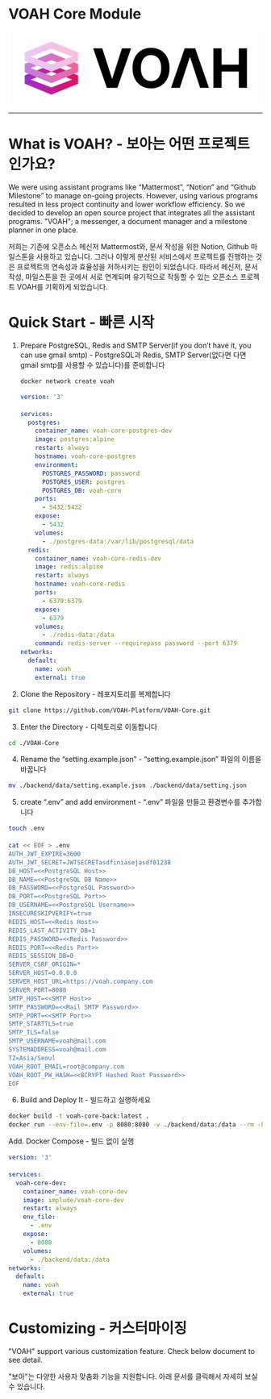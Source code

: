 # VOAH Core Module

![voah-logo-with-text.png](docs/voah-logo-with-text.png)

---

# What is VOAH? - 보아는 어떤 프로젝트인가요?

We were using assistant programs like “Mattermost”, “Notion” and “Github Milestone” to manage on-going projects. However, using various programs resulted in less project continuity and lower workflow efficiency. So we decided to develop an open source project that integrates all the assistant programs. "VOAH"; a messenger, a document manager and a milestone planner in one place.

저희는 기존에 오픈소스 메신저 Mattermost와, 문서 작성을 위한 Notion, Github 마일스톤을 사용하고 있습니다. 그러나 이렇게 분산된 서비스에서 프로젝트를 진행하는 것은 프로젝트의 연속성과 효율성을 저하시키는 원인이 되었습니다. 따라서 메신저, 문서 작성, 마일스톤을 한 곳에서 서로 연계되며 유기적으로 작동할 수 있는 오픈소스 프로젝트 VOAH를 기획하게 되었습니다.

# Quick Start - 빠른 시작

1. Prepare PostgreSQL, Redis and SMTP Server(if you don’t have it, you can use gmail smtp) - PostgreSQL과 Redis, SMTP Server(없다면 다면 gmail smtp를 사용할 수 있습니다)를 준비합니다
   ```bash
   docker network create voah
   ```
   ```yaml
   version: '3'

   services:
     postgres:
       container_name: voah-core-postgres-dev
       image: postgres:alpine
       restart: always
       hostname: voah-core-postgres
       environment:
         POSTGRES_PASSWORD: password
         POSTGRES_USER: postgres
         POSTGRES_DB: voah-core
       ports:
         - 5432:5432
       expose:
         - 5432
       volumes:
         - ./postgres-data:/var/lib/postgresql/data
     redis:
       container_name: voah-core-redis-dev
       image: redis:alpine
       restart: always
       hostname: voah-core-redis
       ports:
         - 6379:6379
       expose:
         - 6379
       volumes:
         - ./redis-data:/data
       command: redis-server --requirepass password --port 6379
   networks:
     default:
       name: voah
       external: true
   ```

2. Clone the Repository - 레포지토리를 복제합니다

```bash
git clone https://github.com/VOAH-Platform/VOAH-Core.git
```

3. Enter the Directory - 디렉토리로 이동합니다

```bash
cd ./VOAH-Core
```

4. Rename the “setting.example.json” - “setting.example.json” 파일의 이름을 바꿉니다

```bash
mv ./backend/data/setting.example.json ./backend/data/setting.json
```

5. create “.env” and add environment - “.env” 파일을 만들고 환경변수를 추가합니다

```bash
touch .env

cat << EOF > .env
AUTH_JWT_EXPIRE=3600
AUTH_JWT_SECRET=JWTSECRETasdfiniasejasdf01238
DB_HOST=<<PostgreSQL Host>>
DB_NAME=<<PostgreSQL DB Name>>
DB_PASSWORD=<<PostgreSQL Password>>
DB_PORT=<<PostgreSQL Port>>
DB_USERNAME=<<PostgreSQL Username>>
INSECURESKIPVERIFY=true
REDIS_HOST=<<Redis Host>>
REDIS_LAST_ACTIVITY_DB=1
REDIS_PASSWORD=<<Redis Password>>
REDIS_PORT=<<Redis Port>>
REDIS_SESSION_DB=0
SERVER_CSRF_ORIGIN=*
SERVER_HOST=0.0.0.0
SERVER_HOST_URL=https://voah.company.com
SERVER_PORT=8080
SMTP_HOST=<<SMTP Host>>
SMTP_PASSWORD=<<Mail SMTP Password>>
SMTP_PORT=<<SMTP Port>>
SMTP_STARTTLS=true
SMTP_TLS=false
SMTP_USERNAME=voah@mail.com
SYSTEMADDRESS=voah@mail.com
TZ=Asia/Seoul
VOAH_ROOT_EMAIL=root@company.com
VOAH_ROOT_PW_HASH=<<BCRYPT Hashed Root Password>>
EOF
```

6. Build and Deploy It - 빌드하고 실행하세요

```bash
docker build -t voah-core-back:latest .
docker run --env-file=.env -p 8080:8080 -v ./backend/data:/data --rm -h voah-core --name voah-core voah-core-back:latest
```
Add. Docker Compose - 빌드 없이 실행
   ```yaml
   version: '3'
   
   services:
     voah-core-dev:
       container_name: voah-core-dev
       image: implude/voah-core-dev
       restart: always
       env_file:
         - .env
       expose:
         - 8080
       volumes:
         - ./backend/data:/data
   networks:
     default:
       name: voah
       external: true
   ```
# Customizing - 커스터마이징

"VOAH" support various customization feature. Check below document to see detail.

"보아"는 다양한 사용자 맞춤화 기능을 지원합니다. 아래 문서를 클릭해서 자세히 보실 수 있습니다.
